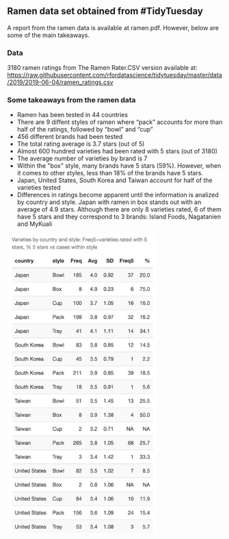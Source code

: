 ## Ramen data set obtained from #TidyTuesday
A report from the ramen data is available at ramen.pdf. However, below are some of the main takeaways.

### Data
3180 ramen ratings from The Ramen Rater.CSV version available at: https://raw.githubusercontent.com/rfordatascience/tidytuesday/master/data/2019/2019-06-04/ramen_ratings.csv

### Some takeaways from the ramen data
- Ramen has been tested in 44 countries
- There are 9 diffent styles of ramen where “pack” accounts for more than half of the ratings, followed by “bowl” and “cup”
- 456 different brands had been tested
- The total rating average is 3.7 stars (out of 5)
- Almost 600 hundred varieties had been rated with 5 stars (out of 3180)
- The average number of varieties by brand is 7
- Within the "box" style, many brands have 5 stars (59%). However, when it comes to other styles, less than 18% of the brands have 5 stars.
- Japan, United States, South Korea and Taiwan account for half of the varieties tested
- Differences in ratings become apparent until the information is analized by country and style. Japan with ramen in box stands out with an average of 4.9 stars. Although there are only 8 varieties rated, 6 of them have 5 stars and they correspond to 3 brands: Island Foods, Nagatanien and MyKuali

<a href="url"><img src="https://github.com/ginaglezi2000/DataScience-TidyTuesday-2019_06_04/blob/master/Ramen_BY_countryStyle.png" align="left" height="700" width="350" ></a>
